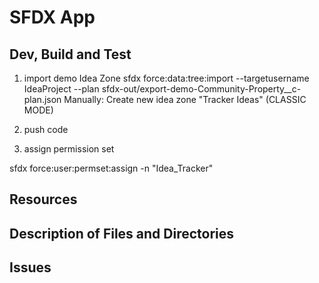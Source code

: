 # SFDX  App

## Dev, Build and Test

1. import demo Idea Zone
sfdx force:data:tree:import --targetusername IdeaProject --plan sfdx-out/export-demo-Community-Property__c-plan.json
Manually: Create new idea zone "Tracker Ideas" (CLASSIC MODE)

2. push code

3. assign permission set

sfdx force:user:permset:assign -n "Idea_Tracker"

## Resources


## Description of Files and Directories


## Issues


